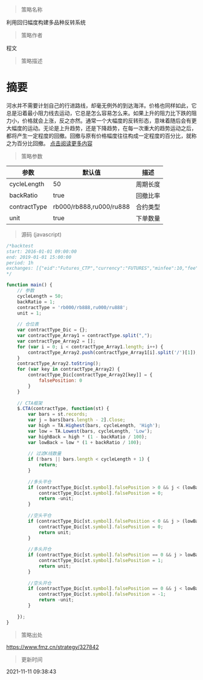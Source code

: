 
> 策略名称

利用回归幅度构建多品种反转系统

> 策略作者

程文

> 策略描述

# 摘要
河水并不需要计划自己的行进路线，却毫无例外的到达海洋。价格也同样如此，它总是沿着最小阻力线去运动，它总是怎么容易怎么来。如果上升的阻力比下跌的阻力小，价格就会上涨，反之亦然。通常一个大幅度的反转形态，意味着随后会有更大幅度的运动。无论是上升趋势，还是下降趋势，在每一次重大的趋势运动之后，都将产生一定程度的回撤。回撤与原有价格幅度往往构成一定程度的百分比，就称之为百分比回撤。
[点击阅读更多内容](https://www.fmz.cn/digest-topic/4390)

> 策略参数



|参数|默认值|描述|
|----|----|----|
|cycleLength|50|周期长度|
|backRatio|true|回撤比率|
|contractType|rb000/rb888,ru000/ru888|合约类型|
|unit|true|下单数量|


> 源码 (javascript)

``` javascript
/*backtest
start: 2016-01-01 09:00:00
end: 2019-01-01 15:00:00
period: 1h
exchanges: [{"eid":"Futures_CTP","currency":"FUTURES","minfee":10,"fee":[0,0]}]
*/

function main() {
    // 参数
    cycleLength = 50;                                                    // 周期长度
    backRatio = 1;                                                       // 回撤比率
    contractType = 'rb000/rb888,ru000/ru888';                            // 合约类型
    unit = 1;                                                            // 下单数量
    
    // 仓位表
    var contractType_Dic = {};                                           // 创建一个空对象，用于接收不同的合约类型
    var contractType_Array1 = contractType.split(",");                   // 分割合约类型参数
    var contractType_Array2 = [];                                        // 创建一个空数组，用于接收不同的交易合约
    for (var i = 0; i < contractType_Array1.length; i++) {               // 遍历每个设置的合约
        contractType_Array2.push(contractType_Array1[i].split('/')[1]);  // 分别存储交易合约
    }
    contractType_Array2.toString();                                      // 把数组转变为字符串
    for (var key in contractType_Array2) {                               // 遍历字符串
        contractType_Dic[contractType_Array2[key]] = {
            falsePosition: 0                                             // 把每个交易合约的初始仓位赋值为0
        }
    }
    
    // CTA框架
    $.CTA(contractType, function(st) {
        var bars = st.records;                                           // 获取K线数组
        var j = bars[bars.length - 2].Close;                             // 获取上根K线收盘价
        var high = TA.Highest(bars, cycleLength, 'High');                // 计算N日内的最高价
        var low = TA.Lowest(bars, cycleLength, 'Low');                   // 计算N日内的最低价
        var highBack = high * (1 - backRatio / 100);                     // 计算N日内的最高价的回撤1%的值
        var lowBack = low * (1 + backRatio / 100);                       // 计算N日内的最低价的回撤1%的值
        
        // 过滤K线数量
        if (!bars || bars.length < cycleLength + 1) {
            return;
        }
        
        //多头平仓
        if (contractType_Dic[st.symbol].falsePosition > 0 && j < (lowBack + highBack) / 2) {
            contractType_Dic[st.symbol].falsePosition = 0;
            return -unit;
        }
        
        //空头平仓
        if (contractType_Dic[st.symbol].falsePosition < 0 && j > (lowBack + highBack) / 2) {
            contractType_Dic[st.symbol].falsePosition = 0;
            return unit;
        }
        
        //多头开仓
        if (contractType_Dic[st.symbol].falsePosition == 0 && j > lowBack && j > highBack) {
            contractType_Dic[st.symbol].falsePosition = 1;
            return unit;
        }
        
        //空头开仓
        if (contractType_Dic[st.symbol].falsePosition == 0 && j < lowBack && j < highBack) {
            contractType_Dic[st.symbol].falsePosition = -1;
            return -unit;
        }
        
    });
}
```

> 策略出处

https://www.fmz.cn/strategy/327842

> 更新时间

2021-11-11 09:38:43
